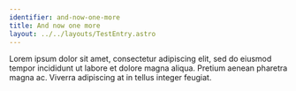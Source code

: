```yaml
---
identifier: and-now-one-more
title: And now one more
layout: ../../layouts/TestEntry.astro
---
```

Lorem ipsum dolor sit amet, consectetur adipiscing elit, sed do eiusmod tempor incididunt ut labore et dolore magna aliqua. Pretium aenean pharetra magna ac. Viverra adipiscing at in tellus integer feugiat.